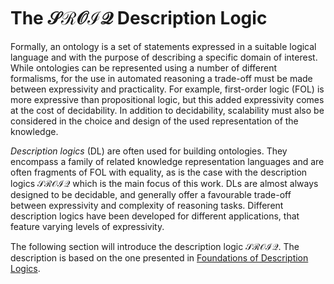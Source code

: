 # The $\mathcal{SROIQ}$ Description Logic

Formally, an ontology is a set of statements expressed in a suitable logical language and with the purpose of describing a specific domain of interest. While ontologies can be represented using a number of different formalisms, for the use in automated reasoning a trade-off must be made between expressivity and practicality. For example, first-order logic (FOL) is more expressive than propositional logic, but this added expressivity comes at the cost of decidability. In addition to decidability, scalability must also be considered in the choice and design of the used representation of the knowledge.

*Description logics* (DL) are often used for building ontologies. They encompass a family of related knowledge representation languages and are often fragments of FOL with equality, as is the case with the description logics $\mathcal{SROIQ}$ which is the main focus of this work. DLs are almost always designed to be decidable, and generally offer a favourable trade-off between expressivity and complexity of reasoning tasks. Different description logics have been developed for different applications, that feature varying levels of expressivity.

The following section will introduce the description logic $\mathcal{SROIQ}$. The description is based on the one presented in [Foundations of Description Logics]().
